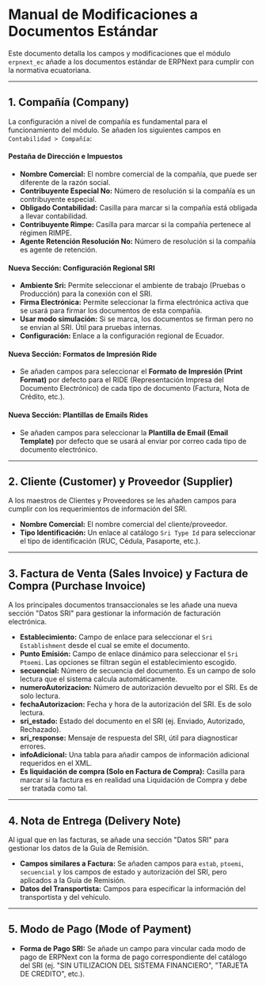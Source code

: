 # Manual de Modificaciones a Documentos Estándar

Este documento detalla los campos y modificaciones que el módulo `erpnext_ec` añade a los documentos estándar de ERPNext para cumplir con la normativa ecuatoriana.

---

## 1. Compañía (Company)

La configuración a nivel de compañía es fundamental para el funcionamiento del módulo. Se añaden los siguientes campos en `Contabilidad > Compañía`:

#### Pestaña de Dirección e Impuestos
-   **Nombre Comercial:** El nombre comercial de la compañía, que puede ser diferente de la razón social.
-   **Contribuyente Especial No:** Número de resolución si la compañía es un contribuyente especial.
-   **Obligado Contabilidad:** Casilla para marcar si la compañía está obligada a llevar contabilidad.
-   **Contribuyente Rimpe:** Casilla para marcar si la compañía pertenece al régimen RIMPE.
-   **Agente Retención Resolución No:** Número de resolución si la compañía es agente de retención.

#### Nueva Sección: Configuración Regional SRI
-   **Ambiente Sri:** Permite seleccionar el ambiente de trabajo (Pruebas o Producción) para la conexión con el SRI.
-   **Firma Electrónica:** Permite seleccionar la firma electrónica activa que se usará para firmar los documentos de esta compañía.
-   **Usar modo simulación:** Si se marca, los documentos se firman pero no se envían al SRI. Útil para pruebas internas.
-   **Configuración:** Enlace a la configuración regional de Ecuador.

#### Nueva Sección: Formatos de Impresión Ride
-   Se añaden campos para seleccionar el **Formato de Impresión (Print Format)** por defecto para el RIDE (Representación Impresa del Documento Electrónico) de cada tipo de documento (Factura, Nota de Crédito, etc.).

#### Nueva Sección: Plantillas de Emails Rides
-   Se añaden campos para seleccionar la **Plantilla de Email (Email Template)** por defecto que se usará al enviar por correo cada tipo de documento electrónico.

---

## 2. Cliente (Customer) y Proveedor (Supplier)

A los maestros de Clientes y Proveedores se les añaden campos para cumplir con los requerimientos de información del SRI.

-   **Nombre Comercial:** El nombre comercial del cliente/proveedor.
-   **Tipo Identificación:** Un enlace al catálogo `Sri Type Id` para seleccionar el tipo de identificación (RUC, Cédula, Pasaporte, etc.).

---

## 3. Factura de Venta (Sales Invoice) y Factura de Compra (Purchase Invoice)

A los principales documentos transaccionales se les añade una nueva sección "Datos SRI" para gestionar la información de facturación electrónica.

-   **Establecimiento:** Campo de enlace para seleccionar el `Sri Establishment` desde el cual se emite el documento.
-   **Punto Emisión:** Campo de enlace dinámico para seleccionar el `Sri Ptoemi`. Las opciones se filtran según el establecimiento escogido.
-   **secuencial:** Número de secuencia del documento. Es un campo de solo lectura que el sistema calcula automáticamente.
-   **numeroAutorizacion:** Número de autorización devuelto por el SRI. Es de solo lectura.
-   **fechaAutorizacion:** Fecha y hora de la autorización del SRI. Es de solo lectura.
-   **sri_estado:** Estado del documento en el SRI (ej. Enviado, Autorizado, Rechazado).
-   **sri_response:** Mensaje de respuesta del SRI, útil para diagnosticar errores.
-   **infoAdicional:** Una tabla para añadir campos de información adicional requeridos en el XML.
-   **Es liquidación de compra (Solo en Factura de Compra):** Casilla para marcar si la factura es en realidad una Liquidación de Compra y debe ser tratada como tal.

---

## 4. Nota de Entrega (Delivery Note)

Al igual que en las facturas, se añade una sección "Datos SRI" para gestionar los datos de la Guía de Remisión.

-   **Campos similares a Factura:** Se añaden campos para `estab`, `ptoemi`, `secuencial` y los campos de estado y autorización del SRI, pero aplicados a la Guía de Remisión.
-   **Datos del Transportista:** Campos para especificar la información del transportista y del vehículo.

---

## 5. Modo de Pago (Mode of Payment)

-   **Forma de Pago SRI:** Se añade un campo para vincular cada modo de pago de ERPNext con la forma de pago correspondiente del catálogo del SRI (ej. "SIN UTILIZACION DEL SISTEMA FINANCIERO", "TARJETA DE CREDITO", etc.).
